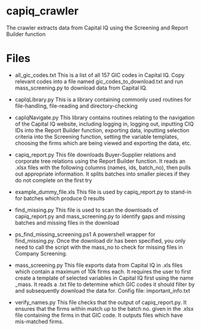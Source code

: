 # capiq_crawler
The crawler extracts data from Capital IQ using the Screening and Report Builder function

Files
=====
* all_gic_codes.txt
This is a list of all 157 GIC codes in Capital IQ. Copy relevant codes into a file named gic_codes_to_download.txt and run mass_screening.py to download data from Capital IQ.

* capIqLibrary.py
This is a library containing commonly used routines for file-handling, file-reading and directory-checking

* capIqNavigate.py
This library contains routines relating to the navigation of the Capital IQ website, including logging in, logging out,
inputting CIQ IDs into the Report Builder function, exporting data, inputting selection criteria into the Screening function,
setting the variable templates, choosing the firms which are being viewed and exporting the data, etc.

* capiq_report.py
This file downloads Buyer-Supplier relations and corporate tree relations using the Report Builder function. It reads an .xlsx
files with the following columns (names, ids, batch_no), then pulls out appropriate information. It splits batches into smaller
pieces if they do not complete on the first try

* example_dummy_file.xls
This file is used by capiq_report.py to stand-in for batches which produce 0 results

* find_missing.py
This file is used to scan the downloads of capiq_report.py and mass_screening.py to identify gaps and missing batches and 
missing files in the download

* ps_find_missing_screening.ps1
A powershell wrapper for find_missing.py. Once the download dir has been specified, you only need to call the script with the mass_no
to check for missing files in Company Screening.

* mass_screening.py
This file exports data from Capital IQ in .xls files which contain a maximum of 10k firms each. It requires the user to first
create a template of selected variables in Capital IQ first using the name <num>_mass. It reads a .txt file to determine which
GIC codes it should filter by and subsequently download the data for. Config file: important_info.txt

* verify_names.py
This file checks that the output of capiq_report.py. It ensures that the firms within match up to the batch no. given in the
.xlsx file containing the firms in that GIC code. It outputs files which have mis-matched firms.
